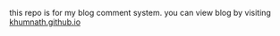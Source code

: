 this repo is for my blog comment system.
you can view blog by visiting  [khumnath.github.io](http://khumnath.github.io/)
